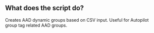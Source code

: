 ## What does the script do?

Creates AAD dynamic groups based on CSV input. Useful for Autopilot group tag related AAD groups.
